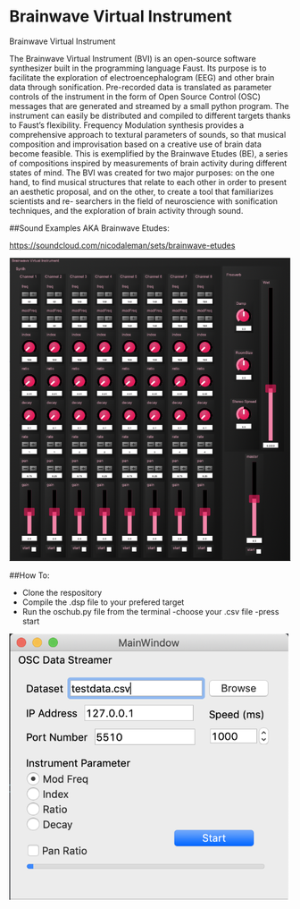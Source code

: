 # Brainwave Virtual Instrument
Brainwave Virtual Instrument


The Brainwave Virtual Instrument (BVI) is an open-source software synthesizer built in the programming language Faust. Its purpose is to facilitate the exploration of electroencephalogram (EEG) and other brain data through sonification. Pre-recorded data is translated as parameter controls of the instrument in the form of Open Source Control (OSC) messages that are generated and streamed by a small python program. The instrument can easily be distributed and compiled to different targets thanks to Faust’s flexibility. Frequency Modulation synthesis provides a comprehensive approach to textural parameters of sounds, so that musical composition and improvisation based on a creative use of brain data become feasible. This is exemplified by the Brainwave Etudes (BE), a series of compositions inspired by measurements of brain activity during different states of mind. The BVI was created for two major purposes: on the one hand, to find musical structures that relate to each other in order to present an aesthetic proposal, and on the other, to create a tool that familiarizes scientists and re- searchers in the field of neuroscience with sonification techniques, and the exploration of brain activity through sound.


##Sound Examples AKA Brainwave Etudes:

https://soundcloud.com/nicodaleman/sets/brainwave-etudes

<img src = "BVIGUI.png" width= "1000">

##How To:

- Clone the respository
- Compile the .dsp file to your prefered target
- Run the oschub.py file from the terminal
      -choose your .csv file
      -press start

<img src = "OSCGUI.png" width= "500">
